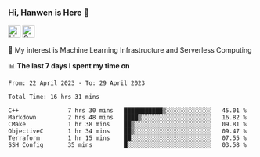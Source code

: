### Hi, Hanwen is Here 👋
<p>
	<a href="https://www.linkedin.com/in/liu-hanwen/"><img src="https://img.shields.io/badge/@hanwen-0A66C2?style=flat&logo=LinkedIn&logoColor=white" alt="Linkedin"  height="25px"/></a> 
	<a href="https://scholar.google.com/citations?user=HDF0su0AAAAJ"><img src="https://img.shields.io/badge/scholar-4385FE.svg?&style=plastic&logo=google-scholar&logoColor=white" alt="Google Scholar" height="25px"> </a>
</p>
🌱 My interest is Machine Learning Infrastructure and Serverless Computing

📊 **The last 7 days I spent my time on** 
<!--START_SECTION:waka-->

```text
From: 22 April 2023 - To: 29 April 2023

Total Time: 16 hrs 31 mins

C++              7 hrs 30 mins   ███████████▒░░░░░░░░░░░░░   45.01 %
Markdown         2 hrs 48 mins   ████▒░░░░░░░░░░░░░░░░░░░░   16.82 %
CMake            1 hr 38 mins    ██▒░░░░░░░░░░░░░░░░░░░░░░   09.81 %
ObjectiveC       1 hr 34 mins    ██▒░░░░░░░░░░░░░░░░░░░░░░   09.47 %
Terraform        1 hr 15 mins    ██░░░░░░░░░░░░░░░░░░░░░░░   07.55 %
SSH Config       35 mins         █░░░░░░░░░░░░░░░░░░░░░░░░   03.58 %
```

<!--END_SECTION:waka-->


<!--
**david990917/david990917** is a ✨ _special_ ✨ repository because its `README.md` (this file) appears on your GitHub profile.

Here are some ideas to get you started:

- 🔭 I’m currently working on ...
- 🌱 I’m currently learning ...
- 👯 I’m looking to collaborate on ...
- 🤔 I’m looking for help with ...
- 💬 Ask me about ...
- 📫 How to reach me: ...
- 😄 Pronouns: ...
- ⚡ Fun fact: ...
-->
